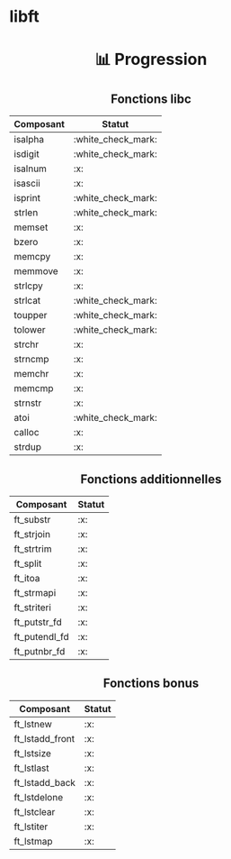<h1>libft</h1>

<div align="center">

<h1>📊 Progression</h1>

<h2>Fonctions libc</h2>

<table>
	<thead>
		<tr>
			<th>Composant</th>
			<th>Statut</th>
		</tr>
	</thead>
	<tbody>
		<tr>
			<td>isalpha</td>
			<td>:white_check_mark:</td>
		</tr>
		<tr>
			<td>isdigit</td>
			<td>:white_check_mark:</td>
		</tr>
		<tr>
			<td>isalnum</td>
			<td>:x:</td>
		</tr>
		<tr>
			<td>isascii</td>
			<td>:x:</td>
		</tr>
		<tr>
			<td>isprint</td>
			<td>:white_check_mark:</td>
		</tr>
    <tr>
			<td>strlen</td>
			<td>:white_check_mark:</td>
		</tr>
    <tr>
			<td>memset</td>
			<td>:x:</td>
		</tr>
    <tr>
			<td>bzero</td>
			<td>:x:</td>
		</tr>
    <tr>
			<td>memcpy</td>
			<td>:x:</td>
		</tr>
    <tr>
			<td>memmove</td>
			<td>:x:</td>
		</tr>
    <tr>
			<td>strlcpy</td>
			<td>:x:</td>
		</tr>
    <tr>
			<td>strlcat</td>
			<td>:white_check_mark:</td>
		</tr>
    <tr>
			<td>toupper</td>
			<td>:white_check_mark:</td>
		</tr>
    <tr>
			<td>tolower</td>
			<td>:white_check_mark:</td>
		</tr>
    <tr>
			<td>strchr</td>
			<td>:x:</td>
		</tr>
    <tr>
			<td>strncmp</td>
			<td>:x:</td>
		</tr>
    <tr>
			<td>memchr</td>
			<td>:x:</td>
		</tr>
    <tr>
			<td>memcmp</td>
			<td>:x:</td>
		</tr>
    <tr>
			<td>strnstr</td>
			<td>:x:</td>
		</tr>
    <tr>
			<td>atoi</td>
			<td>:white_check_mark:</td>
		</tr>
    <tr>
			<td>calloc</td>
			<td>:x:</td>
		</tr>
    <tr>
			<td>strdup</td>
			<td>:x:</td>
		</tr>
	</tbody>
</table>

<h2>Fonctions additionnelles</h2>

<table>
	<thead>
		<tr>
			<th>Composant</th>
			<th>Statut</th>
		</tr>
	</thead>
	<tbody>
		<tr>
			<td>ft_substr</td>
			<td>:x:</td>
		</tr>
		<tr>
			<td>ft_strjoin</td>
			<td>:x:</td>
		</tr>
		<tr>
			<td>ft_strtrim</td>
			<td>:x:</td>
		</tr>
		<tr>
			<td>ft_split</td>
			<td>:x:</td>
		</tr>
		<tr>
			<td>ft_itoa</td>
			<td>:x:</td>
		</tr>
    <tr>
			<td>ft_strmapi</td>
			<td>:x:</td>
		</tr>
    <tr>
			<td>ft_striteri</td>
			<td>:x:</td>
		</tr>
    <tr>
			<td>ft_putstr_fd</td>
			<td>:x:</td>
		</tr>
    <tr>
			<td>ft_putendl_fd</td>
			<td>:x:</td>
		</tr>
    <tr>
			<td>ft_putnbr_fd</td>
			<td>:x:</td>
		</tr>
	</tbody>
</table>

<h2>Fonctions bonus</h2>

<table>
	<thead>
		<tr>
			<th>Composant</th>
			<th>Statut</th>
		</tr>
	</thead>
	<tbody>
		<tr>
			<td>ft_lstnew</td>
			<td>:x:</td>
		</tr>
		<tr>
			<td>ft_lstadd_front</td>
			<td>:x:</td>
		</tr>
		<tr>
			<td>ft_lstsize</td>
			<td>:x:</td>
		</tr>
		<tr>
			<td>ft_lstlast</td>
			<td>:x:</td>
		</tr>
		<tr>
			<td>ft_lstadd_back</td>
			<td>:x:</td>
		</tr>
    <tr>
			<td>ft_lstdelone</td>
			<td>:x:</td>
		</tr>
    <tr>
			<td>ft_lstclear</td>
			<td>:x:</td>
		</tr>
    <tr>
			<td>ft_lstiter</td>
			<td>:x:</td>
		</tr>
    <tr>
			<td>ft_lstmap</td>
			<td>:x:</td>
		</tr>
	</tbody>
</table>

</div>
